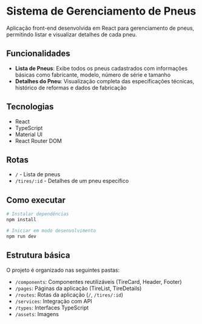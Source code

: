 # Sistema de Gerenciamento de Pneus

Aplicação front-end desenvolvida em React para gerenciamento de pneus, permitindo listar e visualizar detalhes de cada pneu.

## Funcionalidades

- **Lista de Pneus**: Exibe todos os pneus cadastrados com informações básicas como fabricante, modelo, número de série e tamanho
- **Detalhes do Pneu**: Visualização completa das especificações técnicas, histórico de reformas e dados de fabricação

## Tecnologias

- React
- TypeScript
- Material UI
- React Router DOM

## Rotas

- `/` - Lista de pneus
- `/tires/:id` - Detalhes de um pneu específico

## Como executar

```bash
# Instalar dependências
npm install

# Iniciar em modo desenvolvimento
npm run dev
```

## Estrutura básica

O projeto é organizado nas seguintes pastas:

- `/components`: Componentes reutilizáveis (TireCard, Header, Footer)
- `/pages`: Páginas da aplicação (TireList, TireDetails)
- `/routes`: Rotas da aplicação (`/`, `/tires/:id`)
- `/services`: Integração com API
- `/types`: Interfaces TypeScript
- `/assets`: Imagens
